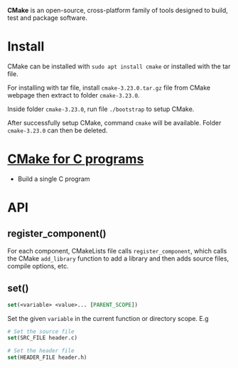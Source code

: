 **CMake** is an open-source, cross-platform family of tools designed to build, test and package software.

# Install

CMake can be installed with ``sudo apt install cmake`` or installed with the tar file.

For installing with tar file, install ``cmake-3.23.0.tar.gz`` file from CMake webpage then extract to folder ``cmake-3.23.0``.

Inside folder ``cmake-3.23.0``, run file ``./bootstrap`` to setup CMake.

After successfully setup CMake, command ``cmake`` will be available. Folder ``cmake-3.23.0`` can then be deleted.
# [CMake for C programs]()
* Build a single C program
# API

## register_component()

For each component, CMakeLists file calls ``register_component``, which calls the CMake ``add_library`` function to add a library and then adds source files, compile options, etc.

## set()

```cmake
set(<variable> <value>... [PARENT_SCOPE])
```

Set the given ``variable`` in the current function or directory scope. E.g

```cmake
# Set the source file
set(SRC_FILE header.c)

# Set the header file
set(HEADER_FILE header.h)
```
